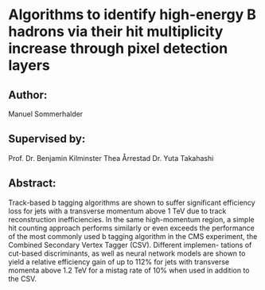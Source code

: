 # Algorithms to identify high-energy B hadrons via their hit multiplicity increase through pixel detection layers

## Author:
Manuel Sommerhalder

## Supervised by:
Prof. Dr. Benjamin Kilminster
Thea Årrestad
Dr. Yuta Takahashi

## Abstract:
Track-based b tagging algorithms are shown to suffer significant efficiency loss for jets
with a transverse momentum above 1 TeV due to track reconstruction inefficiencies. In
the same high-momentum region, a simple hit counting approach performs similarly or
even exceeds the performance of the most commonly used b tagging algorithm in the
CMS experiment, the Combined Secondary Vertex Tagger (CSV). Different implemen-
tations of cut-based discriminants, as well as neural network models are shown to yield
a relative efficiency gain of up to 112% for jets with transverse momenta above 1.2 TeV
for a mistag rate of 10% when used in addition to the CSV.
